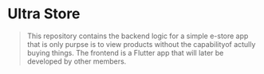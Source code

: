 # Ultra Store

> This repository contains the backend logic for a simple e-store app that is only purpse is to view products without the capabilityof actully buying things. The frontend is a Flutter app that will later be developed by other members.